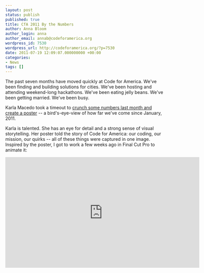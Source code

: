 ```yaml
---
layout: post
status: publish
published: true
title: CfA 2011 By the Numbers
author: Anna Bloom
author_login: anna
author_email: annab@codeforamerica.org
wordpress_id: 7530
wordpress_url: http://codeforamerica.org/?p=7530
date: 2011-07-19 12:09:07.000000000 +00:00
categories:
- News
tags: []
---
```

The past seven months have moved quickly at Code for America. We've been finding and building solutions for cities. We've been hosting and attending weekend-long hackathons. We've been eating jelly beans. We've been getting married. We've been busy.

Karla Macedo took a timeout to <a href="http://codeforamerica.org/?attachment_id=7534">crunch some numbers last month and create a poster</a> -- a bird's-eye-view of how far we've come since January, 2011. 

Karla is talented. She has an eye for detail and a strong sense of visual storytelling. Her poster told the story of Code for America: our coding, our mission, our quirks -- all of these things were captured in one image. Inspired by the poster, I got to work a few weeks ago in Final Cut Pro to animate it:

<iframe width="610" height="347" src="http://www.youtube.com/embed/zc6GxCLt0Mw" frameborder="0" allowfullscreen></iframe>
